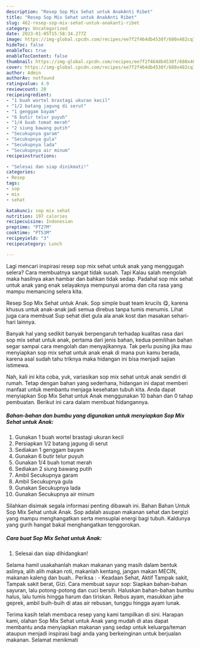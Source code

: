 ```yaml
---
description: "Resep Sop Mix Sehat untuk AnakAnti Ribet"
title: "Resep Sop Mix Sehat untuk AnakAnti Ribet"
slug: 462-resep-sop-mix-sehat-untuk-anakanti-ribet
category: Uncategorized
date: 2023-01-05T15:58:34.277Z
image: https://img-global.cpcdn.com/recipes/ee7f2f464db4530f/680x482cq70/sop-mix-sehat-untuk-anak-foto-resep-utama.jpg
hideToc: false
enableToc: true
enableTocContent: false
thumbnail: https://img-global.cpcdn.com/recipes/ee7f2f464db4530f/680x482cq70/sop-mix-sehat-untuk-anak-foto-resep-utama.jpg
cover: https://img-global.cpcdn.com/recipes/ee7f2f464db4530f/680x482cq70/sop-mix-sehat-untuk-anak-foto-resep-utama.jpg
author: Admin
authorAv: notfound
ratingvalue: 4.9
reviewcount: 20
recipeingredient:
- "1 buah wortel brastagi ukuran kecil"
- "1/2 batang jagung di serut"
- "1 genggam bayam"
- "6 butir telur puyuh"
- "1/4 buah tomat merah"
- "2 siung bawang putih"
- "Secukupnya garam"
- "Secukupnya gula"
- "Secukupnya lada"
- "Secukupnya air minum"
recipeinstructions:

- "Selesai dan siap dinikmati!"
categories:
- Resep
tags:
- sop
- mix
- sehat

katakunci: sop mix sehat 
nutrition: 197 calories
recipecuisine: Indonesian
preptime: "PT27M"
cooktime: "PT53M"
recipeyield: "3"
recipecategory: Lunch

---
```



Lagi mencari inspirasi resep sop mix sehat untuk anak yang menggugah selera? Cara membuatnya sangat tidak susah. Tapi Kalau salah mengolah maka hasilnya akan hambar dan bahkan tidak sedap. Padahal sop mix sehat untuk anak yang enak selayaknya mempunyai aroma dan cita rasa yang mampu memancing selera kita.


Resep Sop Mix Sehat untuk Anak. Sop simple buat team krucils 😋, karena khusus untuk anak-anak jadi semua direbus tanpa tumis menumis. Lihat juga cara membuat Sup sehat diet gula ala anak kost dan masakan sehari-hari lainnya.

Banyak hal yang sedikit banyak berpengaruh terhadap kualitas rasa dari sop mix sehat untuk anak, pertama dari jenis bahan, kedua pemilihan bahan segar sampai cara mengolah dan menyajikannya. Tak perlu pusing jika mau menyiapkan sop mix sehat untuk anak enak di mana pun kamu berada, karena asal sudah tahu triknya maka hidangan ini bisa menjadi sajian istimewa.


Nah, kali ini kita coba, yuk, variasikan sop mix sehat untuk anak sendiri di rumah. Tetap dengan bahan yang sederhana, hidangan ini dapat memberi manfaat untuk membantu menjaga kesehatan tubuh kita. Anda dapat menyiapkan Sop Mix Sehat untuk Anak menggunakan 10 bahan dan 0 tahap pembuatan. Berikut ini cara dalam membuat hidangannya.

<!--inarticleads1-->

##### Bahan-bahan dan bumbu yang digunakan untuk menyiapkan Sop Mix Sehat untuk Anak:

1. Gunakan 1 buah wortel brastagi ukuran kecil
1. Persiapkan 1/2 batang jagung di serut
1. Sediakan 1 genggam bayam
1. Gunakan 6 butir telur puyuh
1. Gunakan 1/4 buah tomat merah
1. Sediakan 2 siung bawang putih
1. Ambil Secukupnya garam
1. Ambil Secukupnya gula
1. Gunakan Secukupnya lada
1. Gunakan Secukupnya air minum


Silahkan disimak segala informasi penting dibawah ini. Bahan Bahan Untuk Sop Mix Sehat untuk Anak. Sop adalah asupan makanan sehat dan bergizi yang mampu menghangatkan serta mensuplai energi bagi tubuh. Kaldunya yang gurih hangat bakal menghangatkan tenggorokan. 

<!--inarticleads2-->

##### Cara buat Sop Mix Sehat untuk Anak:


1. Selesai dan siap dihidangkan!

Selama hamil usakahanlah makan makanan yang masih dalam bentuk aslinya, alih alih makan roti, makanlah kentang, jangan makan MECIN, makanan kaleng dan buah.. Periksa : - Keadaan Sehat, Aktif Tampak sakit, Tampak sakit berat, Gizi. Cara membuat sayur sop: Siapkan bahan-bahan sayuran, lalu potong-potong dan cuci bersih. Haluskan bahan-bahan bumbu halus, lalu tumis hingga harum dan tiriskan. Rebus ayam, masukkan jahe geprek, ambil buih-buih di atas air rebusan, tunggu hingga ayam lunak. 

Terima kasih telah membaca resep yang kami tampilkan di sini. Harapan kami, olahan Sop Mix Sehat untuk Anak yang mudah di atas dapat membantu anda menyiapkan makanan yang sedap untuk keluarga/teman ataupun menjadi inspirasi bagi anda yang berkeinginan untuk berjualan makanan. Selamat menikmati
